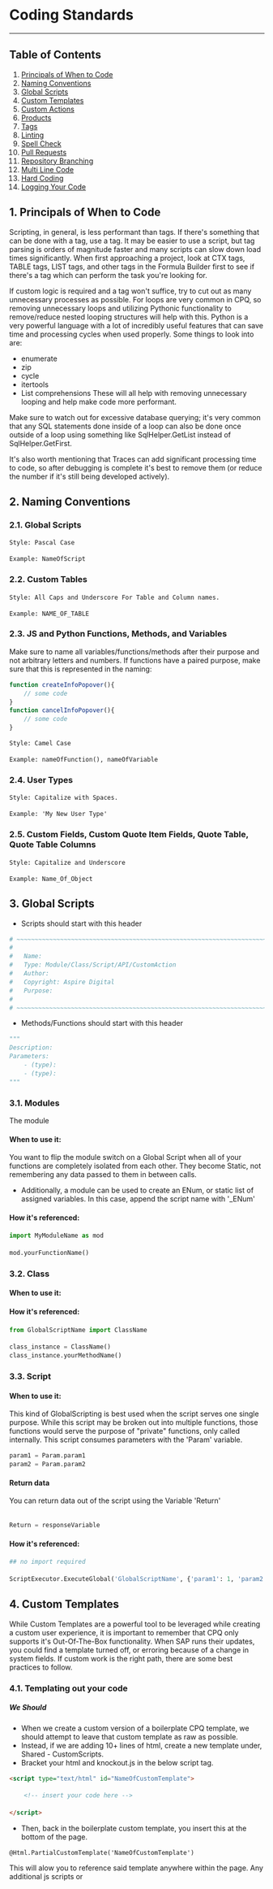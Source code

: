 # Coding Standards
---
## Table of Contents

1. [Principals of When to Code](#1-principals-of-when-to-code)
2. [Naming Conventions](#2-naming-conventions)
3. [Global Scripts](#3-global-scripts)
4. [Custom Templates](#4-custom-templates)
5. [Custom Actions](#5-custom-actions)
6. [Products](#6-Products)
7. [Tags](#7-tags)
8. [Linting](#8-linting)
9. [Spell Check](#9-spell-check)
10. [Pull Requests](#10-pull-requests)
11. [Repository Branching](#11-repository-branching)
12. [Multi Line Code](#12-multi-line-code)
13. [Hard Coding](#13-hard-coding)
14. [Logging Your Code](#14-logging-your-code)

## 1. Principals of When to Code 

Scripting, in general, is less performant than tags. If there's something that can be done with a tag, use a tag. It may be easier to use a script, but tag parsing is orders of magnitude faster and many scripts can slow down load times significantly. When first approaching a project, look at CTX tags, TABLE tags, LIST tags, and other tags in the Formula Builder first to see if there's a tag which can perform the task you're looking for. 
 
If custom logic is required and a tag won't suffice, try to cut out as many unnecessary processes as possible. For loops are very common in CPQ, so removing unnecessary loops and utilizing Pythonic functionality to remove/reduce nested looping structures will help with this. Python is a very powerful language with a lot of incredibly useful features that can save time and processing cycles when used properly. Some things to look into are:
- enumerate
- zip
- cycle
- itertools
- List comprehensions
These will all help with removing unnecessary looping and help make code more performant.
 
Make sure to watch out for excessive database querying; it's very common that any SQL statements done inside of a loop can also be done once outside of a loop using something like SqlHelper.GetList instead of SqlHelper.GetFirst.
 
It's also worth mentioning that Traces can add significant processing time to code, so after debugging is complete it's best to remove them (or reduce the number if it's still being developed actively).

## 2. Naming Conventions


### 2.1. Global Scripts

    Style: Pascal Case

    Example: NameOfScript


### 2.2. Custom Tables

    Style: All Caps and Underscore For Table and Column names.

    Example: NAME_OF_TABLE


### 2.3. JS and Python Functions, Methods, and Variables
Make sure to name all variables/functions/methods after their purpose and not arbitrary letters and numbers.  If functions have a paired purpose, make sure that this is represented in the naming:
```js
function createInfoPopover(){
    // some code
}
function cancelInfoPopover(){
    // some code
}
```

    Style: Camel Case

    Example: nameOfFunction(), nameOfVariable


### 2.4. User Types

    Style: Capitalize with Spaces.

    Example: 'My New User Type'


### 2.5. Custom Fields, Custom Quote Item Fields, Quote Table, Quote Table Columns

    Style: Capitalize and Underscore

    Example: Name_Of_Object


## 3. Global Scripts

- Scripts should start with this header
```Python
# ~~~~~~~~~~~~~~~~~~~~~~~~~~~~~~~~~~~~~~~~~~~~~~~~~~~~~~~~~~~~~~~~~~~~~~~~
#   
#   Name:
#   Type: Module/Class/Script/API/CustomAction
#   Author: 
#   Copyright: Aspire Digital
#   Purpose:
#
# ~~~~~~~~~~~~~~~~~~~~~~~~~~~~~~~~~~~~~~~~~~~~~~~~~~~~~~~~~~~~~~~~~~~~~~~~
```
- Methods/Functions should start with this header
```Python
"""
Description: 
Parameters: 
    - (type):
    - (type):
"""
```
### 3.1. Modules
The module 
#### When to use it:
You want to flip the module switch on a Global Script when all of your functions are completely isolated from each other.  They become Static, not remembering any data passed to them in between calls.
- Additionally, a module can be used to create an ENum, or static list of assigned variables.  In this case, append the script name with '_ENum'

#### How it's referenced:
```Python
import MyModuleName as mod

mod.yourFunctionName()
```
### 3.2. Class

#### When to use it:

#### How it's referenced:
```Python
from GlobalScriptName import ClassName

class_instance = ClassName() 
class_instance.yourMethodName()
```
### 3.3. Script

#### When to use it:
This kind of GlobalScripting is best used when the script serves one single purpose.  While this script may be broken out into multiple functions, those functions would serve the purpose of "private" functions, only called internally.  This script consumes parameters with the 'Param' variable.
```Python
param1 = Param.param1
param2 = Param.param2
```

#### Return data

You can return data out of the script using the Variable 'Return'
```Python

Return = responseVariable
```

#### How it's referenced:
```Python
## no import required

ScriptExecutor.ExecuteGlobal('GlobalScriptName', {'param1': 1, 'param2': 'second value'})
```



## 4. Custom Templates

While Custom Templates are a powerful tool to be leveraged while creating a custom user experience, it is important to remember that CPQ only supports it's Out-Of-The-Box functionality.  When SAP runs their updates, you could find a template turned off, or erroring because of a change in system fields.  If custom work is the right path, there are some best practices to follow.

### 4.1. Templating out your code

##### We Should
- When we create a custom version of a boilerplate CPQ template, we should attempt to leave that custom template as raw as possible.
- Instead, if we are adding 10+ lines of html, create a new template under, Shared - CustomScripts.
- Bracket your html and knockout.js in the below script tag.
```html
<script type="text/html" id="NameOfCustomTemplate">

    <!-- insert your code here -->

</script>
``` 
- Then, back in the boilerplate custom template, you insert this at the bottom of the page.
```knockout.JS
@Html.PartialCustomTemplate('NameOfCustomTemplate')
```
This will alow you to reference said template anywhere within the page.  Any additional js scripts or <style> tag added in side the custom template will also be loaded into the DOM on page load.
- You can then call the template using knockout comment notation
```knockout.JS
<!-- ko template: { name 'NameOfCustomTemplate', data: 'if you need to pass data'} --><!-- /ko -->
```
- You can also reference the template inside an element using a data bind.
```knockout.JS
<span data-bind="template: { name: 'NameOfCustomTemplate', data: 'if you need to pass data'} "></span>
```
- Now, when future efforts are made to debug code in the Browsers Inspector, the named templates will actually align with the Custom Template file name.
- Additionally, we keep the code base clean and easy to maneuver.

##### We should never:
- Develop on a global User Type.  Instead, clone it.
- Develop on a template currently attached to globally used User Types.  Instead, make a copy and attach it to your own 'cloned' User Type 
- Nest the code code for a template directly inside another template.  Instead, make that nested code into its own template and call it as described above.
- Add a lot of code (all in a row) to a custom :boiler plate" template.  Instead make it its own template and call it.

### 4.2. 

### 4.3. 

## 5. Custom Actions
Because Custom Actions can contain code/scripts it creates a large amount of locations that a potentially buggy script could be hiding. For this reason, if your code will contain more than a single line, it is best to house your code in a global script, and pass it a reference to the quote, as necessary.

```Python
ScriptExecutor.ExecuteGlobal('GlobalScriptName', context.Quote)
```
[More Global Script Info](#3-global-scripts)

## 6. Products
Because Products can contain code/scripts it creates a large amount of locations that a potentially buggy script could be hiding. For this reason, if your code will contain more than a single line, it is best to house your code in a global script, and pass it a reference to the Product, as necessary.

```Python
ScriptExecutor.ExecuteGlobal('GlobalScriptName', Product)
```
[More Global Script Info](#3-global-scripts)

## 7. Tags

Tags exist as a faster way to access and process data related to quotes and products. They are more limited in terms of functionality but are much more performant. If you have the option to use a tag instead of a script, use a tag.

### 7.1. Special Tags
There are three special tags: CTX, LIST, and TABLE tags. These three tags have extra features and serve different purposes from other tags:
- CTX tags consolidate many of the existing tags into a singular place, while also offering many new tags to pull information that previously couldn't be pulled. CTX tags have built in formatting options for strings and numbers and can access contents of a container.
- TABLE tags query and return the first result in a specified custom table. The tag uses HANA SQL, which is very similar to MySQL or PL/SQL, and queries follow the same format as both of those languages. This works for any custom table, including system custom tables.
- LIST tags operate the same as a TABLE tag, but will return all values retrieved instead of the first value. The values are divided by a | with no spaces.

### 7.2. Tag Deprecation
When using Tags, especially in Document Generation, use CTX tag whenever possible to avoid deprecations, inside of the C and Q Tags.  A full list of deprecated tags can be found on the SAP CPQ website.  
    ```
    <<Q_TAG(<*CTX( Quote.Customer(BillTo).Company)*>)>>  
    <<C_TAG(<*CTX(Quote.CurrentItem.Description)*>)>>
    ```

## 8. Linting
Having the proper Linters installed ensures that the code base remains clean and consistent.  They will through visual errors, on save, when linting standards are not being followed.

Please install both linters:
- Flake 8
- Pylint

To activate linters, restart VS code after installation.

## 9. Spell Check
Spelling errors are easy to make, and can lead to hours of debugging.  Please install the following spell checker extension:
- Code Spell Checker

## 10. Pull Requests
- Anyone reviewing code in PR's (Pull Requests), should ensure that all standards were abided by before approving the PR.

- Once a pull request has been merged, make sure and close any accidental duplicate pull requests. 

## 11. Repository Branching
- Whenever you have a Story, Bug, Task, etc that results in committing code to the repository, you must create a new Branch, and name it after the ticket assigned to you
- Append onto the branch name with a basic description of the ticket.
- Example: "Tenant-Build-CPQ-#89_Create-Top-Of-Page-Button"

## 12. Multi Line Code

### 12.1. Long Strings
- Instead of using new line characters  

<span><img src="/Education/media/images/redX.png" width="20" height="20"/></span>
```Python
myVar = "I like my new car\nbecause it comes with a color/I like. "
``` 
- Use a long string  

<Span><img src="/Education/media/images/greenCheckBox.png" width="20" height="20"/></span>
```Python
myVar = '''
    I like my new car
    because it comes with a color
    I like.''' 
```

### 12.2. Breaking code into multi lines

Out linting standards constrain line length to 80 Characters or less, here are some ways to maintain this.

 - You can break you code to the next line after a '('    

<span><img src="/Education/media/images/redX.png" width="20" height="20"/></span>
```Python
myVar = FirstFunction.SecondFunction("This is a long string")
```
<Span><img src="/Education/media/images/greenCheckBox.png" width="20" height="20"/></span>
```Python
myVar = FirstFunction.SecondFunction(
    "This is a long string"
)
```

- You can also break you line up directly before a '.' and adding a '\\'    

<span><img src="/Education/media/images/redX.png" width="20" height="20"/></span>
```Python
myVar = FirstFunction.SecondFunction("This is a long string")
```
<Span><img src="/Education/media/images/greenCheckBox.png" width="20" height="20"/></span>
```Python
myVar = FirstFunction \
    .SecondFunction("This is a long string")
```

## 13. Hard Coding
This is a non-starter, full stop.

- If we need to access data within our scripts, you have two options:  

    #### 1. Reference a Global Script Module used as an Enum. (This is a Module that contains only variables.)
    ```python
    firstVariable = "some value"
    secondVariable = "some other value"
    ```  
    #### 2. Better Option is to Store this Data in a custom table.

- Do not assign hard coded numbers or strings straight into your code. Instead assign those numbers/string to a variable at the top of the function/method or class.

## 14. Logging Your Code

The purpose of Logs lies in the ability to track our process through the code, success or failure.  To do this we have instituted a StandardLogging class This is the standard for logging in the tenant. 

### StandardLogging

```python

@staticmethod
def start(script_name, msg=""):
    """
    To be called at the enterance to a module or class
    Args:
        script_name (str): name of script being called
        explanation (str): purpose of script
    """

@staticmethod
def info(script_name, msg):
    """
    Displays a formatted message to the logs
    Args:
        message (str): Custom message to display
    """

@staticmethod
def error(script_name, msg=""):
    '''
    To be called when there is a error
    case in the code.
    Args:
        customMessage (str): Display more info to the user
    '''

@staticmethod
def exception(script_name, msg=""):
    '''
    Method to be caleld directly under the
    'except' in a try/except block.
    Args:
        customMessage (str): Display more info to the user
    '''

@staticmethod
def table(script_name, query, response=""):
    '''
    Method to be called inside a script whenever a table is accessed.
    Args:
        query (str): query string
        response (str): response from the query
    '''

@staticmethod
def quote(script_name, quote, msg=""):
    '''
    Method to be called at the top of any
    script that adjusts or accesses a quote.
    Args:
        quote (context.Quote): reference to the quote
        msg (str): to include what is accessed / modified
    '''
```
#### Note: 
- error() should be used when there is a logical error, such as:
    ```python
    x = 1
    if x is not 2:
    log.error('ScriptName', 'Invalid x value')
    ``` 
- exception() should be used to handle exceptions as such:
    ```python
    try:
        raise Exception()
    except Exception:
        log.exception('ScriptName', 'Exception raised while trying to ...')
    ```
- table() should be called at the end of a table call.  Convert return to string and log.  There may be certain times where the return value is too large by necessity.  In this case, log 'Return Value Bypassed' 